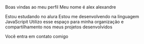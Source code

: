Boas vindas ao meu perfil
  Meu nome é alex alexandre 
  
  
  Estou estudando no alura
  Estou me desenvolvendo na linguagem JavaScripit
  Utilizo esse espaço para minha organização e compartilhamento nos meus projetos desenvolvidos 
  
  
  
  
  Você entra em contato comigo 
